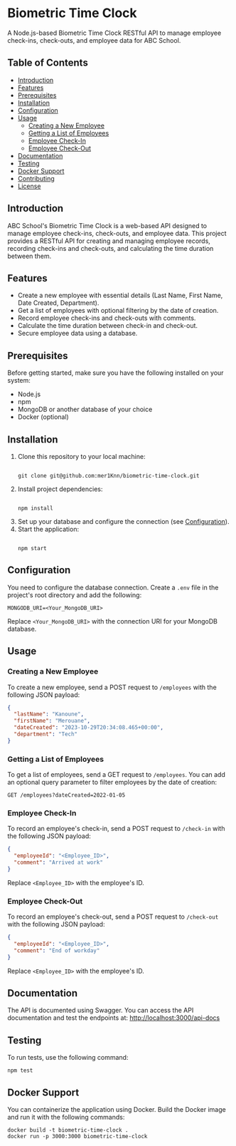 # Biometric Time Clock

A Node.js-based Biometric Time Clock RESTful API to manage employee check-ins, check-outs, and employee data for ABC School.

## Table of Contents
- [Introduction](#introduction)
- [Features](#features)
- [Prerequisites](#prerequisites)
- [Installation](#installation)
- [Configuration](#configuration)
- [Usage](#usage)
  - [Creating a New Employee](#creating-a-new-employee)
  - [Getting a List of Employees](#getting-a-list-of-employees)
  - [Employee Check-In](#employee-check-in)
  - [Employee Check-Out](#employee-check-out)
- [Documentation](#documentation)
- [Testing](#testing)
- [Docker Support](#docker-support)
- [Contributing](#contributing)
- [License](#license)

## Introduction
ABC School's Biometric Time Clock is a web-based API designed to manage employee check-ins, check-outs, and employee data. This project provides a RESTful API for creating and managing employee records, recording check-ins and check-outs, and calculating the time duration between them.

## Features
- Create a new employee with essential details (Last Name, First Name, Date Created, Department).
- Get a list of employees with optional filtering by the date of creation.
- Record employee check-ins and check-outs with comments.
- Calculate the time duration between check-in and check-out.
- Secure employee data using a database.

## Prerequisites
Before getting started, make sure you have the following installed on your system:
- Node.js
- npm
- MongoDB or another database of your choice
- Docker (optional)

## Installation
1. Clone this repository to your local machine:
   ```

   git clone git@github.com:mer1Knn/biometric-time-clock.git

   ```
2. Install project dependencies:
   ```

   npm install

   ```
3. Set up your database and configure the connection (see [Configuration](#configuration)).
4. Start the application:
   ```

   npm start

   ```

## Configuration
You need to configure the database connection. Create a `.env` file in the project's root directory and add the following:
```env
MONGODB_URI=<Your_MongoDB_URI>
```

Replace `<Your_MongoDB_URI>` with the connection URI for your MongoDB database.

## Usage

### Creating a New Employee

To create a new employee, send a POST request to `/employees` with the following JSON payload:

```json
{
  "lastName": "Kanoune",
  "firstName": "Merouane",
  "dateCreated": "2023-10-29T20:34:08.465+00:00",
  "department": "Tech"
}
```

### Getting a List of Employees

To get a list of employees, send a GET request to `/employees`. You can add an optional query parameter to filter employees by the date of creation:

```http
GET /employees?dateCreated=2022-01-05
```

### Employee Check-In

To record an employee's check-in, send a POST request to `/check-in` with the following JSON payload:

```json
{
  "employeeId": "<Employee_ID>",
  "comment": "Arrived at work"
}
```

Replace `<Employee_ID>` with the employee's ID.

### Employee Check-Out

To record an employee's check-out, send a POST request to `/check-out` with the following JSON payload:

```json
{
  "employeeId": "<Employee_ID>",
  "comment": "End of workday"
}
```

Replace `<Employee_ID>` with the employee's ID.

## Documentation

The API is documented using Swagger. You can access the API documentation and test the endpoints at:
[http://localhost:3000/api-docs](http://localhost:3000/api-docs)

## Testing

To run tests, use the following command:

```
npm test
```

## Docker Support

You can containerize the application using Docker. Build the Docker image and run it with the following commands:

```
docker build -t biometric-time-clock .
docker run -p 3000:3000 biometric-time-clock
```